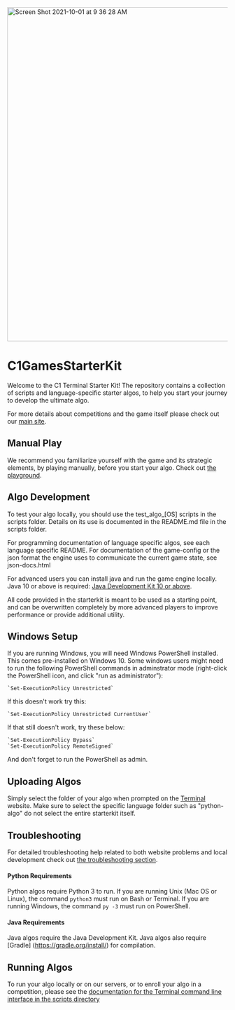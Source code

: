 <img width="762" alt="Screen Shot 2021-10-01 at 9 36 28 AM" src="https://user-images.githubusercontent.com/47761479/150644870-ac1d497b-f8a5-49ad-a9d1-9e9ed96c04ba.png">

# C1GamesStarterKit

Welcome to the C1 Terminal Starter Kit! The repository contains a collection of scripts and 
language-specific starter algos, to help you start your journey to develop the ultimate algo.

For more details about competitions and the game itself please check out our
[main site](https://terminal.c1games.com/rules).

## Manual Play

We recommend you familiarize yourself with the game and its strategic elements, by playing manually,
before you start your algo. Check out [the playground](https://terminal.c1games.com/playground).

## Algo Development

To test your algo locally, you should use the test_algo_[OS] scripts in the scripts folder. Details on its use is documented in the README.md file in the scripts folder.

For programming documentation of language specific algos, see each language specific README.
For documentation of the game-config or the json format the engine uses to communicate the current game state, see json-docs.html

For advanced users you can install java and run the game engine locally. Java 10 or above is required: [Java Development Kit 10 or above](http://www.oracle.com/technetwork/java/javase/downloads/jdk10-downloads-4416644.html).

All code provided in the starterkit is meant to be used as a starting point, and can be overwritten completely by more advanced players to improve performance or provide additional utility.

## Windows Setup

If you are running Windows, you will need Windows PowerShell installed. This comes pre-installed on Windows 10.
Some windows users might need to run the following PowerShell commands in adminstrator mode (right-click the 
PowerShell icon, and click "run as administrator"):
    
    `Set-ExecutionPolicy Unrestricted`
    
If this doesn't work try this:
    
    `Set-ExecutionPolicy Unrestricted CurrentUser`
    
If that still doesn't work, try these below:
    
    `Set-ExecutionPolicy Bypass`
    `Set-ExecutionPolicy RemoteSigned`
    
And don't forget to run the PowerShell as admin.

## Uploading Algos

Simply select the folder of your algo when prompted on the [Terminal](https://terminal.c1games.com) website. Make sure to select the specific language folder such as "python-algo" do not select the entire starterkit itself.

## Troubleshooting

For detailed troubleshooting help related to both website problems and local development check out [the troubleshooting section](https://terminal.c1games.com/rules#Troubleshooting).

#### Python Requirements

Python algos require Python 3 to run. If you are running Unix (Mac OS or Linux), the command `python3` must run on 
Bash or Terminal. If you are running Windows, the command `py -3` must run on PowerShell.
   
#### Java Requirements

Java algos require the Java Development Kit. Java algos also require [Gradle]
(https://gradle.org/install/) for compilation.
   
## Running Algos

To run your algo locally or on our servers, or to enroll your algo in a competition, please see the [documentation 
for the Terminal command line interface in the scripts directory](https://github.com/correlation-one/AIGamesStarterKit/tree/master/scripts)
